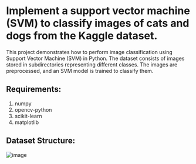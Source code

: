 # Implement a support vector machine (SVM) to classify images of cats and dogs from the Kaggle dataset.

This project demonstrates how to perform image classification using Support Vector Machine (SVM) in Python. The dataset consists of images stored in subdirectories representing different classes. The images are preprocessed, and an SVM model is trained to classify them.

## Requirements:
1. numpy
2. opencv-python
3. scikit-learn
4. matplotlib

## Dataset Structure:

![image](https://github.com/user-attachments/assets/15fdaa18-8f3d-44d0-bb31-7065a21c8346)
